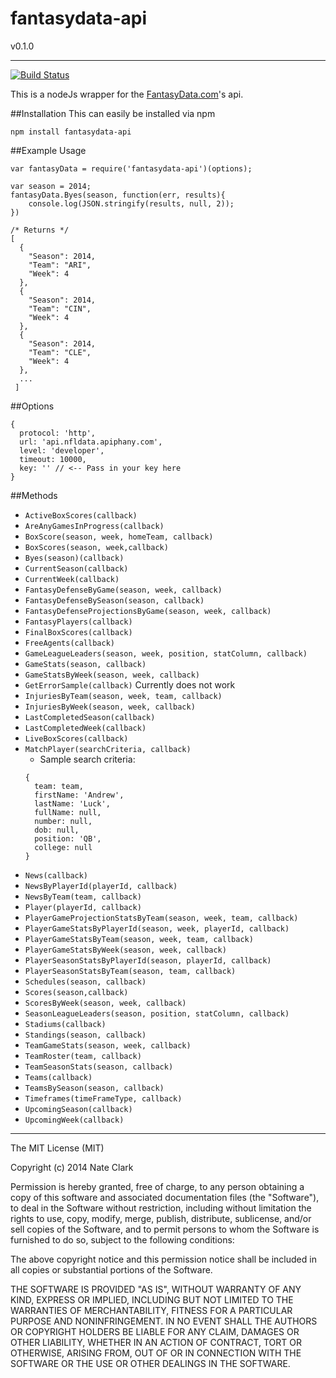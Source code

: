 # fantasydata-api
v0.1.0
___
[![Build Status](https://drone.io/github.com/n8io/fantasydata-api/status.png)](https://drone.io/github.com/n8io/fantasydata-api/latest)


This is a nodeJs wrapper for the [FantasyData.com](fantasydata.com)'s api.

##Installation
This can easily be installed via npm

```
npm install fantasydata-api
```

##Example Usage

```
var fantasyData = require('fantasydata-api')(options);

var season = 2014;
fantasyData.Byes(season, function(err, results){
    console.log(JSON.stringify(results, null, 2));
})

/* Returns */
[
  {
    "Season": 2014,
    "Team": "ARI",
    "Week": 4
  },
  {
    "Season": 2014,
    "Team": "CIN",
    "Week": 4
  },
  {
    "Season": 2014,
    "Team": "CLE",
    "Week": 4
  },
  ...
 ]
```

##Options

```
{
  protocol: 'http',
  url: 'api.nfldata.apiphany.com',
  level: 'developer',
  timeout: 10000,
  key: '' // <-- Pass in your key here
}
```

##Methods
* ```ActiveBoxScores(callback)```
* ```AreAnyGamesInProgress(callback)```
* ```BoxScore(season, week, homeTeam, callback)```
* ```BoxScores(season, week,callback)```
* ```Byes(season)(callback)```
* ```CurrentSeason(callback)```
* ```CurrentWeek(callback)```
* ```FantasyDefenseByGame(season, week, callback)```
* ```FantasyDefenseBySeason(season, callback)```
* ```FantasyDefenseProjectionsByGame(season, week, callback)```
* ```FantasyPlayers(callback)```
* ```FinalBoxScores(callback)```
* ```FreeAgents(callback)```
* ```GameLeagueLeaders(season, week, position, statColumn, callback)```
* ```GameStats(season, callback)```
* ```GameStatsByWeek(season, week, callback)```
* ```GetErrorSample(callback)``` Currently does not work
* ```InjuriesByTeam(season, week, team, callback)```
* ```InjuriesByWeek(season, week, callback)```
* ```LastCompletedSeason(callback)```
* ```LastCompletedWeek(callback)```
* ```LiveBoxScores(callback)```
* ```MatchPlayer(searchCriteria, callback)```
  * Sample search criteria:
  ```
  {
    team: team,
    firstName: 'Andrew',
    lastName: 'Luck',
    fullName: null,
    number: null,
    dob: null,
    position: 'QB',
    college: null
  }
  ```
* ```News(callback)```
* ```NewsByPlayerId(playerId, callback)```
* ```NewsByTeam(team, callback)```
* ```Player(playerId, callback)```
* ```PlayerGameProjectionStatsByTeam(season, week, team, callback)```
* ```PlayerGameStatsByPlayerId(season, week, playerId, callback)```
* ```PlayerGameStatsByTeam(season, week, team, callback)```
* ```PlayerGameStatsByWeek(season, week, callback)```
* ```PlayerSeasonStatsByPlayerId(season, playerId, callback)```
* ```PlayerSeasonStatsByTeam(season, team, callback)```
* ```Schedules(season, callback)```
* ```Scores(season,callback)```
* ```ScoresByWeek(season, week, callback)```
* ```SeasonLeagueLeaders(season, position, statColumn, callback)```
* ```Stadiums(callback)```
* ```Standings(season, callback)```
* ```TeamGameStats(season, week, callback)```
* ```TeamRoster(team, callback)```
* ```TeamSeasonStats(season, callback)```
* ```Teams(callback)```
* ```TeamsBySeason(season, callback)```
* ```Timeframes(timeFrameType, callback)```
* ```UpcomingSeason(callback)```
* ```UpcomingWeek(callback)```

___


The MIT License (MIT)

Copyright (c) 2014 Nate Clark

Permission is hereby granted, free of charge, to any person obtaining a copy
of this software and associated documentation files (the "Software"), to deal
in the Software without restriction, including without limitation the rights
to use, copy, modify, merge, publish, distribute, sublicense, and/or sell
copies of the Software, and to permit persons to whom the Software is
furnished to do so, subject to the following conditions:

The above copyright notice and this permission notice shall be included in all
copies or substantial portions of the Software.

THE SOFTWARE IS PROVIDED "AS IS", WITHOUT WARRANTY OF ANY KIND, EXPRESS OR
IMPLIED, INCLUDING BUT NOT LIMITED TO THE WARRANTIES OF MERCHANTABILITY,
FITNESS FOR A PARTICULAR PURPOSE AND NONINFRINGEMENT. IN NO EVENT SHALL THE
AUTHORS OR COPYRIGHT HOLDERS BE LIABLE FOR ANY CLAIM, DAMAGES OR OTHER
LIABILITY, WHETHER IN AN ACTION OF CONTRACT, TORT OR OTHERWISE, ARISING FROM,
OUT OF OR IN CONNECTION WITH THE SOFTWARE OR THE USE OR OTHER DEALINGS IN THE
SOFTWARE.